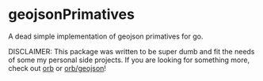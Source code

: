 # geojsonPrimatives
A dead simple implementation of geojson primatives for go.

DISCLAIMER: This package was written to be super dumb and fit the needs of some my personal side projects. If you are looking for something more, check out [orb](https://github.com/paulmach/orb) or [orb/geojson](https://github.com/paulmach/orb/tree/master/geojson)!

